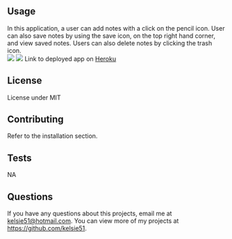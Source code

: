 ## Usage 
  In this application, a user can add notes with a click on the pencil icon. User can also save notes by using the save icon, on the top right hand corner, and view saved notes. Users can also delete notes by clicking the trash icon. <br>
  <img src="image/Note-Taker.png">
  <img src="image/screenshot.gif">
  Link to deployed app on [Heroku](https://note-express.herokuapp.com/)

  ## License 
  License under MIT
  ## Contributing 
  Refer to the installation section. 
  ## Tests
  NA 
  ## Questions
  If you have any questions about this projects, email me at kelsie51@hotmail.com. You can view more of my projects at https://github.com/kelsie51.
